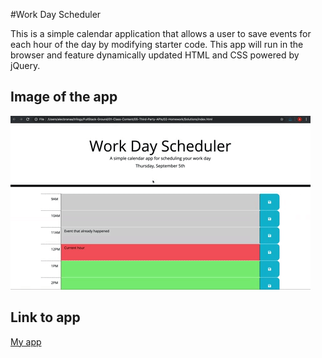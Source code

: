 #Work Day Scheduler

This is a simple calendar application that allows a user to save events for each hour of the day by modifying starter code. This app will run in the browser and feature dynamically updated HTML and CSS powered by jQuery.

## Image of the app
![A user clicks on slots on the color-coded calendar and edits the events.](./Assets/images/05-third-party-apis-homework-demo.gif)

## Link to app

[My app](https://yeagermeister.github.io/scheduler/)

